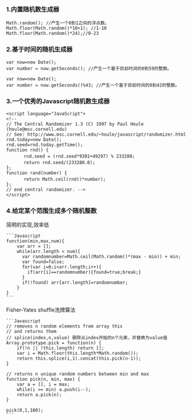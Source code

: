 <!--more-->

### 1\.内置随机数生成器

    Math.random(); //产生一个0到1之间的浮点数。
    Math.floor(Math.random()*10+1); //1-10
    Math.floor(Math.random()*24);//0-23


### 2\.基于时间的随机生成器

    var now=new Date();
    var number = now.getSeconds(); //产生一个基于目前时间的0到59的整数。

    var now=new Date();
    var number = now.getSeconds()%43; //产生一个基于目前时间的0到42的整数。


### 3\.一个优秀的Javascript随机数生成器

    <script language="JavaScript">
    <!--
    // The Central Randomizer 1.3 (C) 1997 by Paul Houle (houle@msc.cornell.edu)
    // See: http://www.msc.cornell.edu/~houle/javascript/randomizer.html
    rnd.today=new Date();
    rnd.seed=rnd.today.getTime();
    function rnd() {
    　　　　rnd.seed = (rnd.seed*9301+49297) % 233280;
    　　　　return rnd.seed/(233280.0);
    };
    function rand(number) {
    　　　　return Math.ceil(rnd()*number);
    };
    // end central randomizer. -->
    </script>


### 4\.给定某个范围生成多个随机整数

简明的实现,效率低

    ```Javascript
    function(min,max,num){
        var arr = [];
        while(arr.length < num){
          var randomnumber=Math.ceil(Math.random()*(max - min)) + min;
          var found=false;
          for(var i=0;i<arr.length;i++){
            if(arr[i]==randomnumber){found=true;break;}
          }
          if(!found) arr[arr.length]=randomnumber;
        }
    }
    ```


Fisher-Yates shuffle洗牌算法

    ```Javascript
    // removes n random elements from array this
    // and returns them
    // splice(index,n,value) 删除从index开始的n个元素，并替换为value值
    Array.prototype.pick = function(n) {
        if(!n || !this.length) return [];
        var i = Math.floor(this.length*Math.random());
        return this.splice(i,1).concat(this.pick(n-1));
    }

    // returns n unique random numbers between min and max
    function pick(n, min, max) {
        var a = [], i = max;
        while(i >= min) a.push(i--);
        return a.pick(n);
    }

    pick(8,1,100);
    ```
